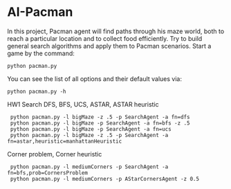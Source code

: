 # AI-Pacman
In this project, Pacman agent will find paths through his maze world, both to reach a particular location and to collect food efficiently. Try to build general search algorithms and apply them to Pacman scenarios.
Start a game by the command:
```
python pacman.py
```
You can see the list of all options and their default values via:
```
python pacman.py -h
```
HW1 Search
DFS, BFS, UCS, ASTAR, ASTAR heuristic
```
 python pacman.py -l bigMaze -z .5 -p SearchAgent -a fn=dfs
 python pacman.py -l bigMaze -p SearchAgent -a fn=bfs -z .5
 python pacman.py -l bigMaze -p SearchAgent -a fn=ucs
 python pacman.py -l bigMaze -z .5 -p SearchAgent -a fn=astar,heuristic=manhattanHeuristic
```
Corner problem, Corner heuristic
```
 python pacman.py -l mediumCorners -p SearchAgent -a fn=bfs,prob=CornersProblem
 python pacman.py -l mediumCorners -p AStarCornersAgent -z 0.5
```
